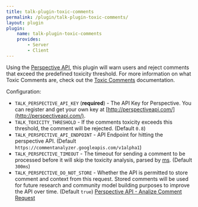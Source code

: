```yaml
---
title: talk-plugin-toxic-comments
permalink: /plugin/talk-plugin-toxic-comments/
layout: plugin
plugin:
    name: talk-plugin-toxic-comments
    provides:
        - Server
        - Client
---
```


Using the [Perspective API](http://perspectiveapi.com/), this
plugin will warn users and reject comments that exceed the predefined toxicity
threshold. For more information on what Toxic Comments are, check out the
[Toxic Comments](./toxic-comments/) documentation.

Configuration:

- `TALK_PERSPECTIVE_API_KEY` (**required**) - The API Key for Perspective. You
  can register and get your own key at [http://perspectiveapi.com/](http://perspectiveapi.com/).
- `TALK_TOXICITY_THRESHOLD` - If the comments toxicity exceeds this threshold,
  the comment will be rejected. (Default `0.8`)
- `TALK_PERSPECTIVE_API_ENDPOINT` - API Endpoint for hitting the
  perspective API. (Default `https://commentanalyzer.googleapis.com/v1alpha1`)
- `TALK_PERSPECTIVE_TIMEOUT` - The timeout for sending a comment to
  be processed before it will skip the toxicity analysis, parsed by
  [ms](https://www.npmjs.com/package/ms). (Default `300ms`)
- `TALK_PERSPECTIVE_DO_NOT_STORE` - Whether the API is permitted to store comment and context from this request. Stored comments will be used for future research and community model building purposes to improve the API over time. (Default `true`) [Perspective API - Analize Comment Request](https://github.com/conversationai/perspectiveapi/blob/master/api_reference.md#analyzecomment-request)